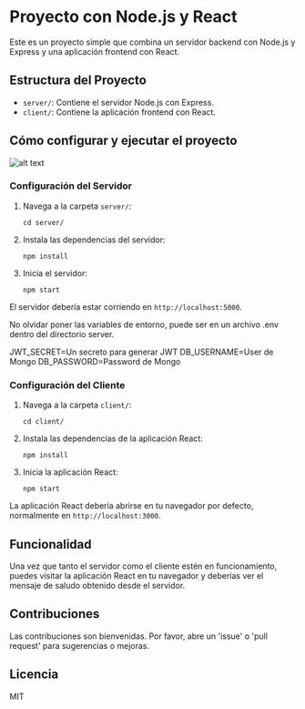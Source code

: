 # Proyecto con Node.js y React

Este es un proyecto simple que combina un servidor backend con Node.js y Express y una aplicación frontend con React.

## Estructura del Proyecto

- `server/`: Contiene el servidor Node.js con Express.
- `client/`: Contiene la aplicación frontend con React.

## Cómo configurar y ejecutar el proyecto

![alt text](Funcionamiento.gif)


### Configuración del Servidor

1. Navega a la carpeta `server/`:
    ```
    cd server/
    ```

2. Instala las dependencias del servidor:
    ```
    npm install
    ```

3. Inicia el servidor:
    ```
    npm start
    ```

El servidor debería estar corriendo en `http://localhost:5000`.

No olvidar poner las variables de entorno, puede ser en un archivo .env dentro del directorio server.

JWT_SECRET=Un secreto para generar JWT
DB_USERNAME=User de Mongo
DB_PASSWORD=Password de Mongo

### Configuración del Cliente

1. Navega a la carpeta `client/`:
    ```
    cd client/
    ```

2. Instala las dependencias de la aplicación React:
    ```
    npm install
    ```

3. Inicia la aplicación React:
    ```
    npm start
    ```

La aplicación React debería abrirse en tu navegador por defecto, normalmente en `http://localhost:3000`.

## Funcionalidad

Una vez que tanto el servidor como el cliente estén en funcionamiento, puedes visitar la aplicación React en tu navegador y deberías ver el mensaje de saludo obtenido desde el servidor.

## Contribuciones

Las contribuciones son bienvenidas. Por favor, abre un 'issue' o 'pull request' para sugerencias o mejoras.

## Licencia

MIT